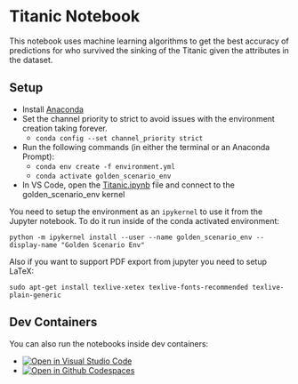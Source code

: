 # Titanic Notebook

This notebook uses machine learning algorithms to get the best accuracy of predictions for who survived the sinking of the Titanic given the attributes in the dataset.

## Setup

- Install [Anaconda](https://www.anaconda.com/)
- Set the channel priority to strict to avoid issues with the environment creation taking forever.
  - `conda config --set channel_priority strict`
- Run the following commands (in either the terminal or an Anaconda Prompt):
  - `conda env create -f environment.yml`
  - `conda activate golden_scenario_env`
- In VS Code, open the [Titanic.ipynb](Titanic.ipynb) file and connect to the golden_scenario_env kernel

You need to setup the environment as an `ipykernel` to use it from the Jupyter notebook. To do it run inside of the conda activated environment:

`python -m ipykernel install --user --name golden_scenario_env --display-name "Golden Scenario Env"`

Also if you want to support PDF export from jupyter you need to setup LaTeX:

`sudo apt-get install texlive-xetex texlive-fonts-recommended texlive-plain-generic`

## Dev Containers

You can also run the notebooks inside dev containers:

* [![Open in Visual Studio Code](https://img.shields.io/static/v1?label=&message=Open%20in%20Visual%20Studio%20Code&color=blue&logo=visualstudiocode&style=flat)](https://vscode.dev/redirect?url=vscode://ms-vscode-remote.remote-containers/cloneInVolume?url=https://github.com/claudiaregio/data-science)
* [![Open in Github Codespaces](https://img.shields.io/static/v1?label=&message=Open%20in%20Github%20Codespaces&color=2f362d&logo=github)](https://codespaces.new/claudiaregio/data-science?quickstart=1&hide_repo_select=true)
